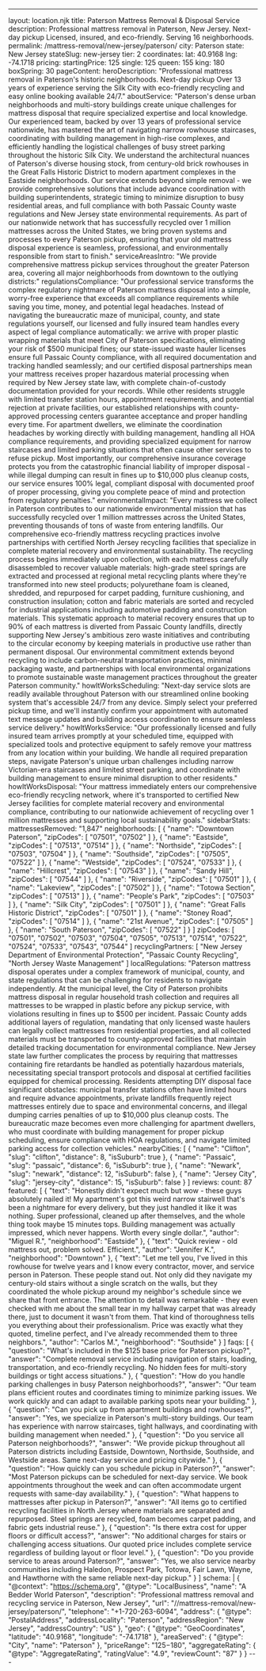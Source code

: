 ---
layout: location.njk
title: Paterson Mattress Removal & Disposal Service
description: Professional mattress removal in Paterson, New Jersey. Next-day pickup Licensed, insured, and eco-friendly. Serving 16 neighborhoods.
permalink: /mattress-removal/new-jersey/paterson/
city: Paterson state: New Jersey stateSlug: new-jersey tier: 2 coordinates: lat: 40.9168 lng: -74.1718 pricing: startingPrice: 125 single: 125 queen: 155 king: 180 boxSpring: 30 pageContent: heroDescription: "Professional mattress removal in Paterson's historic neighborhoods. Next-day pickup Over 13 years of experience serving the Silk City with eco-friendly recycling and easy online booking available 24/7." aboutService: "Paterson's dense urban neighborhoods and multi-story buildings create unique challenges for mattress disposal that require specialized expertise and local knowledge. Our experienced team, backed by over 13 years of professional service nationwide, has mastered the art of navigating narrow rowhouse staircases, coordinating with building management in high-rise complexes, and efficiently handling the logistical challenges of busy street parking throughout the historic Silk City. We understand the architectural nuances of Paterson's diverse housing stock, from century-old brick rowhouses in the Great Falls Historic District to modern apartment complexes in the Eastside neighborhoods. Our service extends beyond simple removal - we provide comprehensive solutions that include advance coordination with building superintendents, strategic timing to minimize disruption to busy residential areas, and full compliance with both Passaic County waste regulations and New Jersey state environmental requirements. As part of our nationwide network that has successfully recycled over 1 million mattresses across the United States, we bring proven systems and processes to every Paterson pickup, ensuring that your old mattress disposal experience is seamless, professional, and environmentally responsible from start to finish." serviceAreasIntro: "We provide comprehensive mattress pickup services throughout the greater Paterson area, covering all major neighborhoods from downtown to the outlying districts:" regulationsCompliance: "Our professional service transforms the complex regulatory nightmare of Paterson mattress disposal into a simple, worry-free experience that exceeds all compliance requirements while saving you time, money, and potential legal headaches. Instead of navigating the bureaucratic maze of municipal, county, and state regulations yourself, our licensed and fully insured team handles every aspect of legal compliance automatically: we arrive with proper plastic wrapping materials that meet City of Paterson specifications, eliminating your risk of $500 municipal fines; our state-issued waste hauler licenses ensure full Passaic County compliance, with all required documentation and tracking handled seamlessly; and our certified disposal partnerships mean your mattress receives proper hazardous material processing when required by New Jersey state law, with complete chain-of-custody documentation provided for your records. While other residents struggle with limited transfer station hours, appointment requirements, and potential rejection at private facilities, our established relationships with county-approved processing centers guarantee acceptance and proper handling every time. For apartment dwellers, we eliminate the coordination headaches by working directly with building management, handling all HOA compliance requirements, and providing specialized equipment for narrow staircases and limited parking situations that often cause other services to refuse pickup. Most importantly, our comprehensive insurance coverage protects you from the catastrophic financial liability of improper disposal - while illegal dumping can result in fines up to $10,000 plus cleanup costs, our service ensures 100% legal, compliant disposal with documented proof of proper processing, giving you complete peace of mind and protection from regulatory penalties." environmentalImpact: "Every mattress we collect in Paterson contributes to our nationwide environmental mission that has successfully recycled over 1 million mattresses across the United States, preventing thousands of tons of waste from entering landfills. Our comprehensive eco-friendly mattress recycling practices involve partnerships with certified North Jersey recycling facilities that specialize in complete material recovery and environmental sustainability. The recycling process begins immediately upon collection, with each mattress carefully disassembled to recover valuable materials: high-grade steel springs are extracted and processed at regional metal recycling plants where they're transformed into new steel products; polyurethane foam is cleaned, shredded, and repurposed for carpet padding, furniture cushioning, and construction insulation; cotton and fabric materials are sorted and recycled for industrial applications including automotive padding and construction materials. This systematic approach to material recovery ensures that up to 90% of each mattress is diverted from Passaic County landfills, directly supporting New Jersey's ambitious zero waste initiatives and contributing to the circular economy by keeping materials in productive use rather than permanent disposal. Our environmental commitment extends beyond recycling to include carbon-neutral transportation practices, minimal packaging waste, and partnerships with local environmental organizations to promote sustainable waste management practices throughout the greater Paterson community." howItWorksScheduling: "Next-day service slots are readily available throughout Paterson with our streamlined online booking system that's accessible 24/7 from any device. Simply select your preferred pickup time, and we'll instantly confirm your appointment with automated text message updates and building access coordination to ensure seamless service delivery." howItWorksService: "Our professionally licensed and fully insured team arrives promptly at your scheduled time, equipped with specialized tools and protective equipment to safely remove your mattress from any location within your building. We handle all required preparation steps, navigate Paterson's unique urban challenges including narrow Victorian-era staircases and limited street parking, and coordinate with building management to ensure minimal disruption to other residents." howItWorksDisposal: "Your mattress immediately enters our comprehensive eco-friendly recycling network, where it's transported to certified New Jersey facilities for complete material recovery and environmental compliance, contributing to our nationwide achievement of recycling over 1 million mattresses and supporting local sustainability goals." sidebarStats: mattressesRemoved: "1,847" neighborhoods: [ { "name": "Downtown Paterson", "zipCodes": [ "07501", "07502" ] }, { "name": "Eastside", "zipCodes": [ "07513", "07514" ] }, { "name": "Northside", "zipCodes": [ "07503", "07504" ] }, { "name": "Southside", "zipCodes": [ "07505", "07522" ] }, { "name": "Westside", "zipCodes": [ "07524", "07533" ] }, { "name": "Hillcrest", "zipCodes": [ "07543" ] }, { "name": "Sandy Hill", "zipCodes": [ "07544" ] }, { "name": "Riverside", "zipCodes": [ "07501" ] }, { "name": "Lakeview", "zipCodes": [ "07502" ] }, { "name": "Totowa Section", "zipCodes": [ "07513" ] }, { "name": "People's Park", "zipCodes": [ "07503" ] }, { "name": "Silk City", "zipCodes": [ "07501" ] }, { "name": "Great Falls Historic District", "zipCodes": [ "07501" ] }, { "name": "Stoney Road", "zipCodes": [ "07514" ] }, { "name": "21st Avenue", "zipCodes": [ "07505" ] }, { "name": "South Paterson", "zipCodes": [ "07522" ] } ] zipCodes: [ "07501", "07502", "07503", "07504", "07505", "07513", "07514", "07522", "07524", "07533", "07543", "07544" ] recyclingPartners: [ "New Jersey Department of Environmental Protection", "Passaic County Recycling", "North Jersey Waste Management" ] localRegulations: "Paterson mattress disposal operates under a complex framework of municipal, county, and state regulations that can be challenging for residents to navigate independently. At the municipal level, the City of Paterson prohibits mattress disposal in regular household trash collection and requires all mattresses to be wrapped in plastic before any pickup service, with violations resulting in fines up to $500 per incident. Passaic County adds additional layers of regulation, mandating that only licensed waste haulers can legally collect mattresses from residential properties, and all collected materials must be transported to county-approved facilities that maintain detailed tracking documentation for environmental compliance. New Jersey state law further complicates the process by requiring that mattresses containing fire retardants be handled as potentially hazardous materials, necessitating special transport protocols and disposal at certified facilities equipped for chemical processing. Residents attempting DIY disposal face significant obstacles: municipal transfer stations often have limited hours and require advance appointments, private landfills frequently reject mattresses entirely due to space and environmental concerns, and illegal dumping carries penalties of up to $10,000 plus cleanup costs. The bureaucratic maze becomes even more challenging for apartment dwellers, who must coordinate with building management for proper pickup scheduling, ensure compliance with HOA regulations, and navigate limited parking access for collection vehicles." nearbyCities: [ { "name": "Clifton", "slug": "clifton", "distance": 8, "isSuburb": true }, { "name": "Passaic", "slug": "passaic", "distance": 6, "isSuburb": true }, { "name": "Newark", "slug": "newark", "distance": 12, "isSuburb": false }, { "name": "Jersey City", "slug": "jersey-city", "distance": 15, "isSuburb": false } ] reviews: count: 87 featured: [ { "text": "Honestly didn't expect much but wow - these guys absolutely nailed it! My apartment's got this weird narrow stairwell that's been a nightmare for every delivery, but they just handled it like it was nothing. Super professional, cleaned up after themselves, and the whole thing took maybe 15 minutes tops. Building management was actually impressed, which never happens. Worth every single dollar.", "author": "Miguel R.", "neighborhood": "Eastside" }, { "text": "Quick review - old mattress out, problem solved. Efficient.", "author": "Jennifer K.", "neighborhood": "Downtown" }, { "text": "Let me tell you, I've lived in this rowhouse for twelve years and I know every contractor, mover, and service person in Paterson. These people stand out. Not only did they navigate my century-old stairs without a single scratch on the walls, but they coordinated the whole pickup around my neighbor's schedule since we share that front entrance. The attention to detail was remarkable - they even checked with me about the small tear in my hallway carpet that was already there, just to document it wasn't from them. That kind of thoroughness tells you everything about their professionalism. Price was exactly what they quoted, timeline perfect, and I've already recommended them to three neighbors.", "author": "Carlos M.", "neighborhood": "Southside" } ] faqs: [ { "question": "What's included in the $125 base price for Paterson pickup?", "answer": "Complete removal service including navigation of stairs, loading, transportation, and eco-friendly recycling. No hidden fees for multi-story buildings or tight access situations." }, { "question": "How do you handle parking challenges in busy Paterson neighborhoods?", "answer": "Our team plans efficient routes and coordinates timing to minimize parking issues. We work quickly and can adapt to available parking spots near your building." }, { "question": "Can you pick up from apartment buildings and rowhouses?", "answer": "Yes, we specialize in Paterson's multi-story buildings. Our team has experience with narrow staircases, tight hallways, and coordinating with building management when needed." }, { "question": "Do you service all Paterson neighborhoods?", "answer": "We provide pickup throughout all Paterson districts including Eastside, Downtown, Northside, Southside, and Westside areas. Same next-day service and pricing citywide." }, { "question": "How quickly can you schedule pickup in Paterson?", "answer": "Most Paterson pickups can be scheduled for next-day service. We book appointments throughout the week and can often accommodate urgent requests with same-day availability." }, { "question": "What happens to mattresses after pickup in Paterson?", "answer": "All items go to certified recycling facilities in North Jersey where materials are separated and repurposed. Steel springs are recycled, foam becomes carpet padding, and fabric gets industrial reuse." }, { "question": "Is there extra cost for upper floors or difficult access?", "answer": "No additional charges for stairs or challenging access situations. Our quoted price includes complete service regardless of building layout or floor level." }, { "question": "Do you provide service to areas around Paterson?", "answer": "Yes, we also service nearby communities including Haledon, Prospect Park, Totowa, Fair Lawn, Wayne, and Hawthorne with the same reliable next-day pickup." } ] schema: | { "@context": "https://schema.org", "@type": "LocalBusiness", "name": "A Bedder World Paterson", "description": "Professional mattress removal and recycling service in Paterson, New Jersey", "url": "//mattress-removal/new-jersey/paterson/", "telephone": "+1-720-263-6094", "address": { "@type": "PostalAddress", "addressLocality": "Paterson", "addressRegion": "New Jersey", "addressCountry": "US" }, "geo": { "@type": "GeoCoordinates", "latitude": "40.9168", "longitude": "-74.1718" }, "areaServed": { "@type": "City", "name": "Paterson" }, "priceRange": "$125-$180", "aggregateRating": { "@type": "AggregateRating", "ratingValue": "4.9", "reviewCount": "87" } } ---
